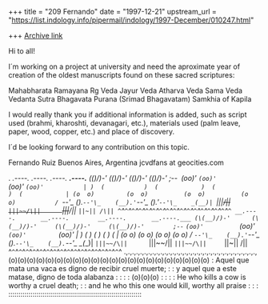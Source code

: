 +++
title = "209 Fernando"
date = "1997-12-21"
upstream_url = "https://list.indology.info/pipermail/indology/1997-December/010247.html"

+++
[Archive link](https://list.indology.info/pipermail/indology/1997-December/010247.html)

Hi to all!

I´m working on a project at university and need the aproximate year of
creation of the oldest manuscripts found on these sacred scriptures:

Mahabharata
Ramayana
Rg Veda
Jayur Veda
Atharva Veda
Sama Veda
Vedanta Sutra
Bhagavata Purana (Srimad Bhagavatam)
Samkhia of Kapila

I would really thank you if additional information is added, such as script
used (brahmi, kharoshti, devanagari, etc.), materials used (palm leave,
paper, wood, copper, etc.) and place of discovery.

I´d be looking forward to any contribution on this topic.



Fernando Ruiz
Buenos Aires, Argentina
jcvdfans at geocities.com



.
          __.----.       __.----.        __.----.       __.----.___
 (\(__)/)-'     (\(__)/)-'      (\(__)/)-'      (\(__)/)-'        ;--`
  `(oo)'         `(oo)'          `(oo)'          `(oo)'           |
   )  (           )  (            )  (            )  (            |
  (o  o)         (o  o)          (o  o)          (o  o)           /
   `--'\_    (__).`--'\_    (__).'`--'\_    (__).'`--'\_    _(__)|
        `|||~~/\||     `|||~~/\||      `|||~~/\||      `||~|| /\||
  ^`^`^`^`^`^`^`^`^`^`^`^`^`^`^`^`^`^`^`^`^`^`^`^`^`^`^`^`^`^`^`^`^
           __.----.       __.----.        __.----.       __.----.___
 (\(__)/)-'      (\(__)/)-'     (\(__)/)-'     (\(__)/)-'        ;--`
  `(oo)'          `(oo)'         `(oo)'         `(oo)'           |
   )  (            )  (           )  (           )  (            |
  (o  o)          (o  o)         (o  o)         (o  o)           /
   `--'\_    (__).'`--'\_    (__).`--'\_    (__).`--'\_    _(__)|
        `|||~~/\||      `|||~~/\||     `|||~~/\||     `||~|| /\||
  ^`^`^`^`^`^`^`^`^`^`^`^`^`^`^`^`^`^`^`^`^`^`^`^`^`^`^`^`^`^`^`^`^
.,.,.,.,.,.,.,.,.,.,.,.,.,.,.,.,.,.,.,.,.,.,.,.,.,.,.,.,.,.,.,.,.,
(o)(o)(o)(o)(o)(o)(o)(o)(o)(o)(o)(o)(o)(o)(o)(o)(o)(o)(o)(o)(o)(o)
:   Aquel que mata una vaca es digno de recibir cruel muerte;    :
:            y aquel que a este matase, digno de toda alabanza   :
:                                                                :
:                               (o)(o)(o)                        :
:                                                                :
:   He who kills a cow is worthy a cruel death;                  :
:            and he who this one would kill, worthy all praise   :
:                                                                :
::::::::::::::::::::::::::::::::::::::::::::::::::::::::::::::::::



